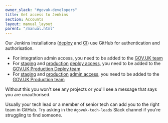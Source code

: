 ```yaml
---
owner_slack: "#govuk-developers"
title: Get access to Jenkins
section: Accounts
layout: manual_layout
parent: "/manual.html"
---
```


Our Jenkins installations ([deploy](https://deploy.integration.publishing.service.gov.uk/) and [CI](https://ci.integration.publishing.service.gov.uk/)) use GitHub for authentication and authorisation.

- For integration admin access, you need to be added to the [GOV.UK team][]
- For [staging][] and [production][] [deploy access](manual/rules-for-getting-production-access.html#production-deploy-access), you need to be added to the [GOV.UK Production Deploy team][]
- For [staging][] and [production][] [admin access](manual/rules-for-getting-production-access.html#production-admin-access), you need to be added to the [GOV.UK Production team][]

Without this you won't see any projects or you'll see a message that says you are unauthorised.

Usually your tech lead or a member of senior tech can add you to the right team in GitHub. Try asking in the `#govuk-tech-leads` Slack channel if you're struggling to find someone.

[GOV.UK team]: https://github.com/orgs/alphagov/teams/gov-uk
[GOV.UK Production team]: https://github.com/orgs/alphagov/teams/gov-uk-production
[GOV.UK Production Deploy team]: https://github.com/orgs/alphagov/teams/gov-uk-production-deploy
[staging]: https://deploy.blue.staging.govuk.digital/
[production]: https://deploy.blue.production.govuk.digital/
